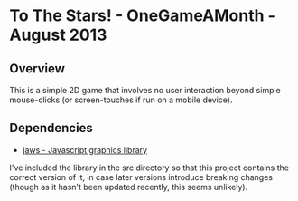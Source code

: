 # To The Stars! - OneGameAMonth - August 2013

## Overview
This is a simple 2D game that involves no user interaction beyond simple
mouse-clicks (or screen-touches if run on a mobile device).

## Dependencies

* [jaws - Javascript graphics library](https://github.com/ippa/jaws)

I've included the library in the src directory so that this project contains
the correct version of it, in case later versions introduce breaking changes
(though as it hasn't been updated recently, this seems unlikely).
